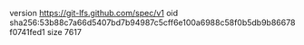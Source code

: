 version https://git-lfs.github.com/spec/v1
oid sha256:53b88c7a66d5407bd7b94987c5cff6e100a6988c58f0b5db9b86678f0741fed1
size 7617
